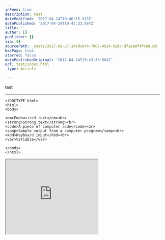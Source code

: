 ```yaml
---
inFeed: true
description: test
dateModified: '2017-04-24T19:40:15.913Z'
datePublished: '2017-04-24T19:43:33.564Z'
title: ''
author: []
publisher: {}
via: {}
sourcePath: _posts/2017-02-27-14cdc874-7007-4924-82dc-df1ea0f4f9e8.md
hasPage: true
starred: false
datePublishedOriginal: '2017-04-24T19:43:33.564Z'
url: test/index.html
_type: Article

---
```

test

---

    <!DOCTYPE html>
    <html>
    <body>
    
    <em>Emphasized text</em><br>
    <strong>Strong text</strong><br>
    <code>A piece of computer code</code><br>
    <samp>Sample output from a computer program</samp><br>
    <kbd>Keyboard input</kbd><br>
    <var>Variable</var>
    
    </body>
    </html>

<iframe src="https://the-grid.github.io/ed-userhtml/?g=eJxFj0EOwiAQRfecYjwBFyAkRrtyoUmNiUsotBJLIVNqrCv33tKTODQ0bviZ_98w-YyJzf64O19PFdyS7yVjYlUdzEz6fX9osF5WPt7U6F7WQLLPJDh5QmNGx4Rh6GS9SEmLV4gmGCu3EJ1tLIQWmuDjlCxCDgRf4vUz5aOs6emJnBJh0GLwoP5LEUOHytORzJa9uzbyYGcdFBpwA5GCZ6_ED4XyotAp3dPBPK3deGkqeKn-A-TcXBY" height="244" style=""></iframe>